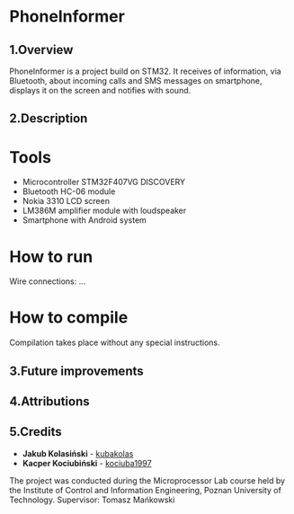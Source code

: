 # PhoneInformer

## 1.Overview

PhoneInformer is a project build on STM32. It receives of information, via Bluetooth, about incoming calls and SMS messages on smartphone, displays it on the screen and notifies with sound.

## 2.Description

# Tools
* Microcontroller STM32F407VG DISCOVERY
* Bluetooth HC-06 module
* Nokia 3310 LCD screen 
* LM386M amplifier module with loudspeaker
* Smartphone with Android system

# How to run
Wire connections:
...
# How to compile
Compilation takes place without any special instructions.

## 3.Future improvements

## 4.Attributions

## 5.Credits
* **Jakub Kolasiński** - [kubakolas](https://github.com/kubakolas)
* **Kacper Kociubiński** - [kociuba1997](https://github.com/kociuba1997)

The project was conducted during the Microprocessor Lab course held by the Institute of Control and Information Engineering, Poznan University of Technology.
Supervisor: Tomasz Mańkowski
